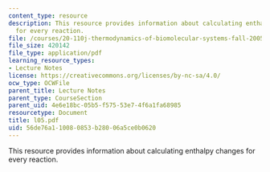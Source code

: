 ```yaml
---
content_type: resource
description: This resource provides information about calculating enthalpy changes
  for every reaction.
file: /courses/20-110j-thermodynamics-of-biomolecular-systems-fall-2005/56de76a110080853b28006a5ce0b0620_l05.pdf
file_size: 420142
file_type: application/pdf
learning_resource_types:
- Lecture Notes
license: https://creativecommons.org/licenses/by-nc-sa/4.0/
ocw_type: OCWFile
parent_title: Lecture Notes
parent_type: CourseSection
parent_uid: 4e6e18bc-05b5-f575-53e7-4f6a1fa68985
resourcetype: Document
title: l05.pdf
uid: 56de76a1-1008-0853-b280-06a5ce0b0620
---
```

This resource provides information about calculating enthalpy changes for every reaction.
